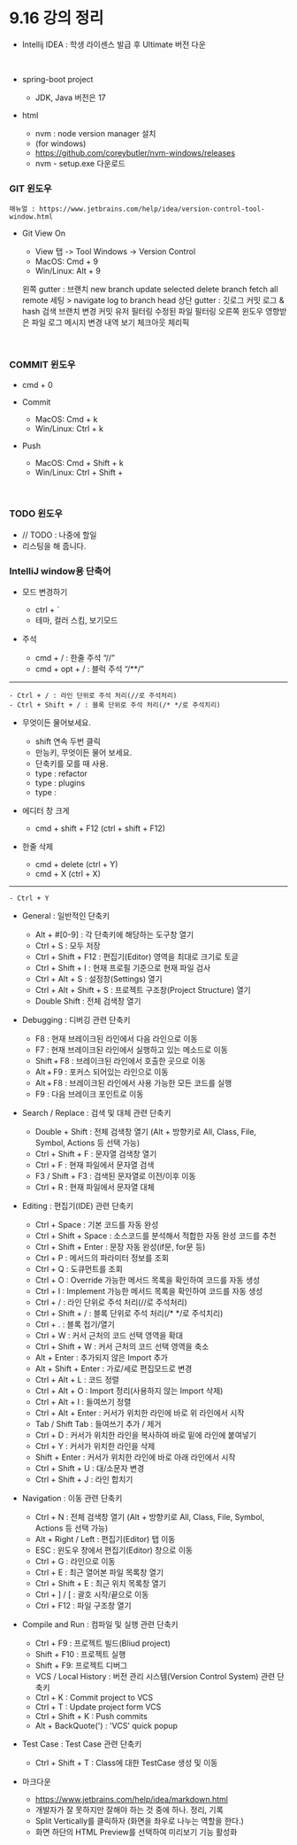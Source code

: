 # 9.16 강의 정리

- Intellij IDEA : 학생 라이센스 발급 후 Ultimate 버전 다운
<br>

- spring-boot project
    - JDK, Java 버전은 17<br>

- html
    - nvm : node version manager 설치
    - (for windows)
    - https://github.com/coreybutler/nvm-windows/releases
    - nvm - setup.exe 다운로드

### GIT 윈도우

`매뉴얼 : https://www.jetbrains.com/help/idea/version-control-tool-window.html`

- Git View On
    - View 탭 -> Tool Windows -> Version Control
    - MacOS: Cmd + 9
    - Win/Linux: Alt + 9

    왼쪽 gutter : 브랜치
    new branch
    update selected
    delete branch
    fetch all remote
    세팅 > navigate log to branch head 
    상단 gutter : 깃로그
    커밋 로그 & hash 검색
    브랜치 변경
    커밋 유저 필터링
    수정된 파일 필터링
    오른쪽 윈도우
    영향받은 파일
    로그 메시지
    변경 내역 보기
    체크아웃
    체리픽

<br>

### COMMIT 윈도우
- cmd + 0
- Commit
    - MacOS: Cmd + k
    - Win/Linux: Ctrl + k

- Push
    - MacOS: Cmd + Shift + k
    - Win/Linux: Ctrl + Shift + 


<br>

### TODO 윈도우
- // TODO : 나중에 할일
- 리스팅을 해 줍니다.


### IntelliJ window용 단축어
- 모드 변경하기
    - ctrl + `
    - 테마, 컬러 스킴, 보기모드

- 주석
    - cmd + / : 한줄 주석 “//”
    - cmd + opt + / : 블럭 주석 “/**/”
--------------------------------
    - Ctrl + / : 라인 단위로 주석 처리(//로 주석처리)
    - Ctrl + Shift + / : 블록 단위로 주석 처리(/* */로 주석치리)

- 무엇이든 물어보세요.
    - shift 연속 두번 클릭
    - 만능키, 무엇이든 물어 보세요.
    - 단축키를 모를 때 사용.
    - type : refactor
    - type : plugins
    - type :

- 에디터 창 크게
    - cmd + shift + F12 (ctrl + shift + F12)


- 한줄 삭제
    - cmd + delete (ctrl + Y)
    - cmd + X (ctrl + X)
--------------------------------
    - Ctrl + Y 


- General : 일반적인 단축키
    - Alt + #[0-9] : 각 단축키에 해당하는 도구창 열기
    - Ctrl + S : 모두 저장
    - Ctrl + Shift + F12 : 편집기(Editor) 영역을 최대로 크기로 토글
    - Ctrl + Shift + I : 현재 프로필 기준으로 현재 파일 검사
    - Ctrl + Alt + S : 설정창(Settings) 열기 
    - Ctrl + Alt + Shift + S : 프로젝트 구조창(Project Structure) 열기
    - Double Shift : 전체 검색창 열기

 

- Debugging : 디버깅 관련 단축키
    - F8 : 현재 브레이크된 라인에서 다음 라인으로 이동
    - F7 : 현재 브레이크된 라인에서 실행하고 있는 메소드로 이동
    - Shift + F8 : 브레이크된 라인에서 호출한 곳으로 이동
    - Alt + F9 : 포커스 되어있는 라인으로 이동
    - Alt + F8 : 브레이크된 라인에서 사용 가능한 모든 코드를 실행
    - F9 : 다음 브레이크 포인트로 이동

 

- Search / Replace : 검색 및 대체 관련 단축키
    - Double + Shift : 전체 검색창 열기 (Alt + 방향키로 All, Class, File, Symbol, Actions 등 선택 가능)
    - Ctrl + Shift + F : 문자열 검색창 열기
    - Ctrl + F : 현재 파일에서 문자열 검색
    - F3 / Shift + F3 : 검색된 문자열로 이전/이후 이동
    - Ctrl + R : 현재 파일에서 문자열 대체

 

- Editing : 편집기(IDE) 관련 단축키
    - Ctrl + Space : 기본 코드를 자동 완성
    - Ctrl + Shift + Space : 소스코드를 분석해서 적합한 자동 완성 코드를 추천
    - Ctrl + Shift + Enter : 문장 자동 완성(if문, for문 등)
    - Ctrl + P : 메서드의 파라미터 정보를 조회
    - Ctrl + Q : 도큐먼트를 조회 
    - Ctrl + O : Override 가능한 메서드 목록을 확인하여 코드를 자동 생성
    - Ctrl + I : Implement 가능한 메서드 목록을 확인하여 코드를 자동 생성
    - Ctrl + / : 라인 단위로 주석 처리(//로 주석처리)
    - Ctrl + Shift + / : 블록 단위로 주석 처리(/* */로 주석치리)
    - Ctrl + . : 블록 접기/열기
    - Ctrl + W : 커서 근처의 코드 선택 영역을 확대
    - Ctrl + Shift + W : 커서 근처의 코드 선택 영역을 축소
    - Alt + Enter : 추가되지 않은 Import 추가
    - Alt + Shift + Enter : 가로/세로 편집모드로 변경
    - Ctrl + Alt + L : 코드 정렬
    - Ctrl + Alt + O : Import 정리(사용하지 않는 Import 삭제)
    - Ctrl + Alt + I : 들여쓰기 정렬
    - Ctrl + Alt + Enter : 커서가 위치한 라인에 바로 위 라인에서 시작
    - Tab / Shift Tab : 들여쓰기 추가 / 제거
    - Ctrl + D : 커서가 위치한 라인을 복사하여 바로 밑에 라인에 붙여넣기
    - Ctrl + Y : 커서가 위치한 라인을 삭제
    - Shift + Enter : 커서가 위치한 라인에 바로 아래 라인에서 시작
    - Ctrl + Shift + U : 대/소문자 변경
    - Ctrl + Shift + J : 라인 합치기

 

- Navigation : 이동 관련 단축키
    - Ctrl + N : 전체 검색창 열기 (Alt + 방향키로 All, Class, File, Symbol, Actions 등 선택 가능)
    - Alt + Right / Left : 편집기(Editor) 탭 이동
    - ESC : 윈도우 창에서 편집기(Editor) 창으로 이동
    - Ctrl + G : 라인으로 이동 
    - Ctrl + E : 최근 열어본 파일 목록창 열기
    - Ctrl + Shift + E : 최근 위치 목록창 열기
    - Ctrl + ] / [ : 괄호 시작/끝으로 이동
    - Ctrl + F12 : 파일 구조창 열기

 

- Compile and Run : 컴파일 및 실행 관련 단축키
    - Ctrl + F9 : 프로젝트 빌드(Bliud project)
    - Shift + F10 : 프로젝트 실행
    - Shift + F9: 프로젝트 디버그
    - VCS / Local History  : 버전 관리 시스템(Version Control System) 관련 단축키  
    - Ctrl + K : Commit project to VCS
    - Ctrl + T : Update project form VCS
    - Ctrl + Shift + K : Push commits
    - Alt + BackQuote(') : 'VCS' quick popup
 

- Test Case : Test Case 관련 단축키
    - Ctrl + Shift + T : Class에 대한 TestCase 생성 및 이동

    
- 마크다운
    - https://www.jetbrains.com/help/idea/markdown.html
    - 개발자가 잘 못하지만 잘해야 하는 것 중에 하나. 정리, 기록
    - Split Vertically를 클릭하자 (화면을 좌우로 나누는 역할을 한다.)
    - 화면 하단의 HTML Preview를 선택하여 미리보기 기능 활성화